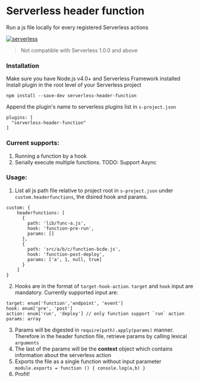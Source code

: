 # Serverless header function

Run a js file locally for every registered Serverless actions

[![serverless](http://public.serverless.com/badges/v3.svg)](http://www.serverless.com)

> Not compatible with Serverless 1.0.0 and above

### Installation
Make sure you have Node.js v4.0+ and Serverless Framework installed
Install plugin in the root level of your Serverless project

`npm install --save-dev serverless-header-function`

Append the plugin's name to serverless plugins list in `s-project.json`
```
plugins: [
  "serverless-header-function"
]
```

### Current supports:
1. Running a function by a hook
3. Serially execute multiple functions. TODO: Support Async

### Usage:
1. List all js path file relative to project root in `s-project.json` under `custom.headerfunctions`, the disired hook and params.
```
custom: {
    headerfunctions: [
      {
        path: 'lib/func-a.js',
        hook: 'function-pre-run',
        params: []
      },
      {
        path: 'src/a/b/c/function-bcde.js',
        hook: 'function-post-deploy',
        params: ['a', 1, null, true]
      }
    ]
}
```
2. Hooks are in the format of `target-hook-action`. `target` and `hook` input are mandatory. Currently supported input are:
```
target: enum['function','endpoint', 'event']
hook: enum['pre', 'post']
action: enum['run', 'deploy'] // only function support `run` action
params: array
```
3. Params will be digested in `require(path).apply(params)` manner. Therefore in the header function file, retrieve params by calling lexical `arguments`
4. The last of the params will be the **context** object which contains information about the serverless action
5. Exports the file as a single function without input parameter
`module.exports = function () { console.log(a,b) }`
6. Profit!
